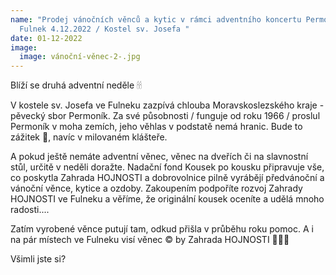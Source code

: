 ```yaml
---
name: "Prodej vánočních věnců a kytic v rámci adventního koncertu Permoníku /
  Fulnek 4.12.2022 / Kostel sv. Josefa "
date: 01-12-2022
image:
  image: vánoční-věnec-2-.jpg
---
```

Blíží se druhá adventní neděle 🕯🕯

V kostele sv. Josefa ve Fulneku zazpívá chlouba Moravskoslezského kraje - pěvecký sbor Permoník. Za své působnosti / funguje od roku 1966 / proslul Permoník v moha zemích, jeho věhlas v podstatě nemá hranic. Bude to zážitek 💛, navíc v milovaném klášteře.



A pokud ještě nemáte adventní věnec, věnec na dveřích či na slavnostní stůl, určitě v neděli doražte. Nadační fond Kousek po kousku připravuje vše, co poskytla Zahrada HOJNOSTI a dobrovolnice pilně vyrábějí předvánoční a vánoční věnce, kytice a ozdoby. Zakoupením podpoříte rozvoj Zahrady HOJNOSTI ve Fulneku a věříme, že originální kousek oceníte a udělá mnoho radosti....



Zatím vyrobené věnce putují tam, odkud přišla v průběhu roku pomoc. A i na pár místech ve Fulneku visí věnec © by Zahrada HOJNOSTI 💚🌼🌿



Všimli jste si?